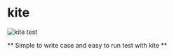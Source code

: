 # kite

![kite test](https://github.com/virt-s1/kite/workflows/kite%20test/badge.svg?branch=master)

** Simple to write case and easy to run test with kite **
